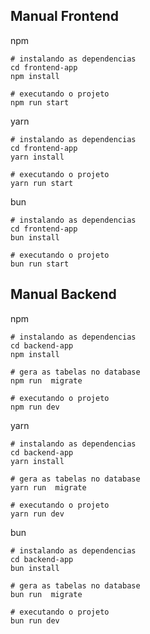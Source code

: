 ## Manual Frontend
npm
```shell
# instalando as dependencias
cd frontend-app
npm install

# executando o projeto
npm run start
```

yarn
```shell
# instalando as dependencias
cd frontend-app
yarn install

# executando o projeto
yarn run start
```

bun
```shell
# instalando as dependencias
cd frontend-app
bun install

# executando o projeto
bun run start
```

## Manual Backend
npm
```shell
# instalando as dependencias
cd backend-app
npm install

# gera as tabelas no database
npm run  migrate

# executando o projeto
npm run dev
```

yarn
```shell
# instalando as dependencias
cd backend-app
yarn install

# gera as tabelas no database
yarn run  migrate

# executando o projeto
yarn run dev
```

bun
```shell
# instalando as dependencias
cd backend-app
bun install

# gera as tabelas no database
bun run  migrate

# executando o projeto
bun run dev
```
